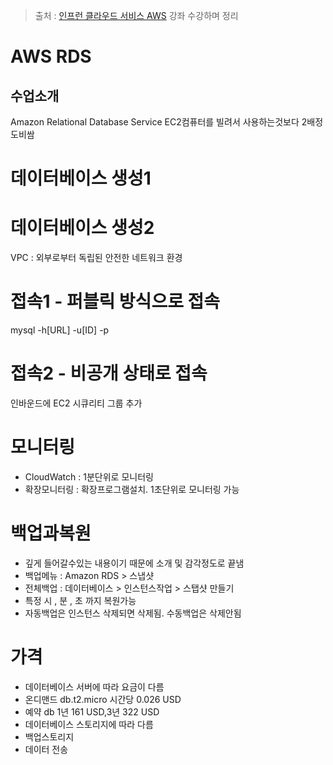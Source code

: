 > 출처 : [인프런 클라우드 서비스 AWS](https://www.inflearn.com/course/aws-2/dashboard)  강좌 수강하며 정리

# AWS RDS
## 수업소개
Amazon Relational Database Service
EC2컴퓨터를 빌려서 사용하는것보다 2배정도비쌈

# 데이터베이스 생성1
# 데이터베이스 생성2
VPC : 외부로부터 독립된 안전한 네트워크 환경

# 접속1 - 퍼블릭 방식으로 접속 
mysql -h[URL] -u[ID] -p

# 접속2 - 비공개 상태로 접속
인바운드에 EC2 시큐리티 그룹 추가

# 모니터링
- CloudWatch : 1분단위로 모니터링
- 확장모니터링 : 확장프로그램설치. 1초단위로 모니터링 가능

# 백업과복원
- 깊게 들어갈수있는 내용이기 때문에 소개 및 감각정도로 끝냄
- 백업메뉴 : Amazon RDS > 스냅샷
- 전체백업 : 데이터베이스 > 인스턴스작업 > 스탭샷 만들기
- 특정 시 , 분 , 초 까지 복원가능
- 자동백업은 인스턴스 삭제되면 삭제됨. 수동백업은 삭제안됨

# 가격
- 데이터베이스 서버에 따라 요금이 다름
- 온디맨드 db.t2.micro 시간당 0.026 USD 
- 예약 db 1년 161 USD,3년 322 USD
- 데이터베이스 스토리지에 따라 다름
- 백업스토리지
- 데이터 전송

